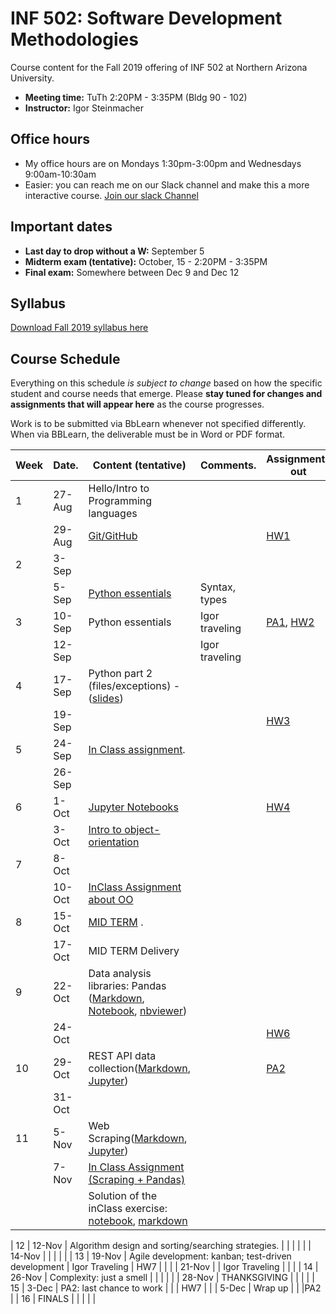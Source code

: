 # INF 502: Software Development Methodologies

Course content for the Fall 2019 offering of INF 502 at Northern Arizona University.

* **Meeting time:** TuTh 2:20PM - 3:35PM (Bldg 90 - 102)
* **Instructor:** Igor Steinmacher

## Office hours
* My office hours are on Mondays 1:30pm-3:00pm and Wednesdays 9:00am-10:30am
* Easier: you can reach me on our Slack channel and make this a more interactive course. [Join our slack Channel](https://join.slack.com/t/inf502-fall2019/shared_invite/enQtNzI1NDAyMDY2NzY5LWY2MDZkMDUxODlkMGY2NzdhMWMwZjkzMGFiOTU3MDY5YWI0ZDBjOWU2ZGJlMTY4ZDQwZmRiZWQ4YWNkMTUyNDY)

## Important dates

* **Last day to drop without a W:** September 5
* **Midterm exam (tentative):** October, 15 - 2:20PM - 3:35PM
* **Final exam:** Somewhere between Dec 9 and Dec 12

## Syllabus

[Download Fall 2019 syllabus here](documents/INF502_Syllabus_Steinmacher.pdf)

## Course Schedule
Everything on this schedule *is subject to change* based on how the specific student and course needs that emerge. Please **stay tuned for changes and assignments that will appear here** as the course progresses.

Work is to be submitted via BbLearn whenever not specified differently. When via BBLearn, the deliverable must be in Word or PDF format.

|Week|Date.   | Content (tentative)                                   | Comments.      | Assignments out          | Deadline |
|----|--------|-------------------------------------------------------|----------------|--------------------------|----------|
| 1  | 27-Aug | Hello/Intro to Programming languages                  |                |                          |          |
|    | 29-Aug | [Git/GitHub](slides/lectureGit.pdf)                   |                | [HW1](assignments/01_git.md)|.      |
| 2  | 3-Sep  |                                                       |                |                          |          |
|    | 5-Sep  |[Python essentials](slides/Python_ready_set_go.pdf)    | Syntax, types  |                          |          |
| 3  | 10-Sep | Python essentials                            | Igor traveling | [PA1](assignments/pa01.md), [HW2](assignments/02_basicPython.md) |  HW1          |
|    | 12-Sep |                                                       | Igor traveling |                          |          |
| 4  | 17-Sep | Python part 2 (files/exceptions) - ([slides](slides/Python_class2.pdf))| |                        |          |
|    | 19-Sep |                                                       |                | [HW3](assignments/03_dictionary_list.md)                      | HW2        |
| 5  | 24-Sep | [In Class assignment](assignments/inClassSept24.md).  |                |                          |          |
|    | 26-Sep |                                                       |                |                          | HW3      |
| 6  | 1-Oct  | [Jupyter Notebooks](slides/Jupyter.md)                |                |[HW4](assignments/04_jupyter.md)|    |
|    | 3-Oct  | [Intro to object-orientation](notebooks/ObjectOrientation.ipynb) |     |                          |          |
| 7  | 8-Oct  |                                                       |                |                          | HW4      |
|    | 10-Oct | [InClass Assignment about OO](assignments/inClassOct10.md) |           |                          | PA1      |
| 8  | 15-Oct | [MID TERM](notebooks/midterm.md) .                    |                |                          |          |
|    | 17-Oct | MID TERM Delivery                                     |                |                          |          |
| 9  | 22-Oct | Data analysis libraries: Pandas ([Markdown](notebooks/PandasKickoff/PandasKickoff.md), [Notebook](notebooks/PandasKickoff.ipynb), [nbviewer](https://nbviewer.jupyter.org/github/igorsteinmacher/INF502-Fall2019/blob/master/notebooks/PandasKickoff.ipynb))                           |                |                          |          |
|    | 24-Oct |                                                       |                |   [HW6](assignments/HW6_pandas.md)     |          |
| 10 | 29-Oct |  REST API data collection([Markdown](notebooks/REST_APIs.md), [Jupyter](notebooks/REST_APIs.ipynb))                                                     |                |     [PA2](assignments/PA2.md)                     |             |
|    | 31-Oct |                                                       |                |                       |             |
| 11 | 5-Nov  | Web Scraping([Markdown](notebooks/BeautifulSoup.md), [Jupyter](notebooks/BeautifulSoup.ipynb))|||HW6    |
|    | 7-Nov  | [In Class Assignment (Scraping + Pandas)](assignments/inClassNov07.md)| |                          |         |
|    | | Solution of the inClass exercise: [notebook](assignments/Scraping_Pandas_inClass.ipynb), [markdown](assignments/Scraping_Pandas_inClass.md)| |                          |         |


| 12 | 12-Nov | Algorithm design and sorting/searching strategies.    |                |                          |          |
|    | 14-Nov |                                                       |                |                          |          |
| 13 | 19-Nov | Agile development: kanban; test-driven development    | Igor Traveling |       HW7                |          |
|    | 21-Nov |                                                       | Igor Traveling |                          |          |
| 14 | 26-Nov | Complexity: just a smell                              |                |                          |          |
|    | 28-Nov | THANKSGIVING                                          |                |                          |          |
| 15 | 3-Dec  | PA2: last chance to work                              |                |                          | HW7      |
|    | 5-Dec  | Wrap up                                               |                |                          |PA2       |
| 16 | FINALS |                                                       |                |                          |          |
